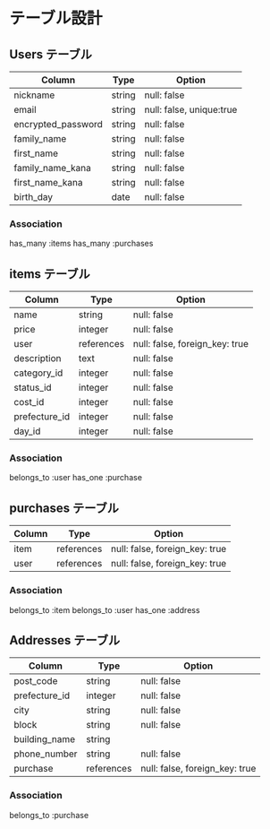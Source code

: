 # テーブル設計

## Users テーブル

|  Column            |  Type   |  Option                    |
| ------------------ | ------- | -------------------------- |
| nickname           | string  | null: false                |
| email              | string  | null: false,  unique:true  |
| encrypted_password | string  | null: false                |
| family_name        | string  | null: false                |
| first_name         | string  | null: false                |
| family_name_kana   | string  | null: false                |
| first_name_kana    | string  | null: false                |
| birth_day          | date    | null: false                |

### Association

has_many    :items
has_many    :purchases

## items テーブル           

|  Column        |  Type       |  Option                        |
| -------------- | ----------- | ------------------------------ |
|  name          | string      | null: false                    |
|  price         | integer     | null: false                    |
|  user          | references  | null: false, foreign_key: true |
|  description   | text        | null: false                    |
|  category_id   | integer     | null: false                    |
|  status_id     | integer     | null: false                    |
|  cost_id       | integer     | null: false                    |
|  prefecture_id | integer     | null: false                    |
|  day_id        | integer     | null: false                    |

### Association

belongs_to    :user
has_one      :purchase

## purchases テーブル

|  Column   |  Type       |  Option                         |
| ----------| ----------- | ------------------------------- |
|  item     | references  | null: false, foreign_key: true  |
|  user     | references  | null: false, foreign_key: true  |

### Association

belongs_to    :item
belongs_to    :user
has_one      :address

## Addresses テーブル
|  Column        |  Type      |  Option                         |
| -------------- | ---------- | ------------------------------- |
| post_code      | string     | null: false                     |
| prefecture_id  | integer    | null: false                     |
| city           | string     | null: false                     |
| block          | string     | null: false                     |
| building_name  | string     |                                 |
| phone_number   | string     | null: false                     |
| purchase       | references | null: false, foreign_key: true  |

### Association

belongs_to   :purchase

